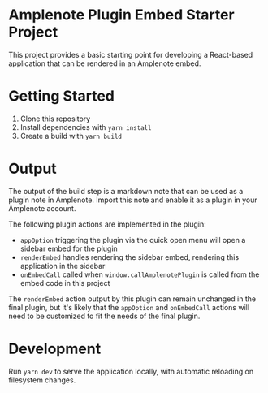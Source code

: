 # Amplenote Plugin Embed Starter Project

This project provides a basic starting point for developing a
React-based application that can be rendered in an Amplenote
embed.

# Getting Started

1. Clone this repository
2. Install dependencies with `yarn install`
3. Create a build with `yarn build`

# Output

The output of the build step is a markdown note that can be
used as a plugin note in Amplenote. Import this note and
enable it as a plugin in your Amplenote account.

The following plugin actions are implemented in the plugin:

- `appOption` triggering the plugin via the quick open menu will open a sidebar embed for the plugin
- `renderEmbed` handles rendering the sidebar embed, rendering this application in the sidebar
- `onEmbedCall` called when `window.callAmplenotePlugin` is called from the embed code in this project

The `renderEmbed` action output by this plugin can remain unchanged in the final plugin, but it's likely that the
`appOption` and `onEmbedCall` actions will need to be customized to fit the needs of the final plugin.

# Development

Run `yarn dev` to serve the application locally, with automatic reloading on filesystem changes.
